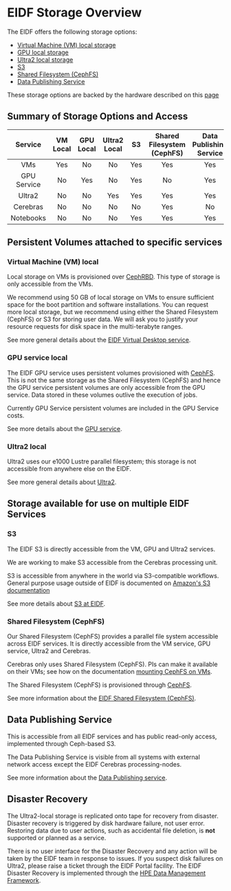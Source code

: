 # EIDF Storage Overview

The EIDF offers the following storage options:

- [Virtual Machine (VM) local storage](#virtual-machine-vm-local)
- [GPU local storage](#gpu-service-local)
- [Ultra2 local storage](#ultra2-local)
- [S3](#s3)
- [Shared Filesystem (CephFS)](#shared-filesystem-cephfs)
- [Data Publishing Service](#data-publishing-service)

These storage options are backed by the hardware described on this [page](https://edinburgh-international-data-facility.ed.ac.uk/about/hardware)

## Summary of Storage Options and Access

|         Service         | VM Local | GPU Local | Ultra2 Local | S3  | Shared Filesystem (CephFS) | Data Publishing Service |
| :---------------------: | :------: | :-------: | :----------: | :-: | :-------------------: | :---------------------: |
|           VMs           |   Yes    |    No     |      No      | Yes |          Yes          |           Yes           |
|       GPU Service       |    No    |    Yes    |      No      | Yes |          No           |           Yes           |
|         Ultra2          |    No    |    No     |     Yes      | Yes |          Yes          |           Yes           |
|        Cerebras         |    No    |    No     |      No      | No  |          Yes          |           No            |
|        Notebooks        |    No    |    No     |      No      | Yes |          Yes          |           Yes            |

## Persistent Volumes attached to specific services

### Virtual Machine (VM) local

Local storage on VMs is provisioned over [CephRBD](https://docs.ceph.com/en/reef/rbd/).
 This type of storage is only accessible from the VMs.

We recommend using 50 GB of local storage on VMs to ensure sufficient space for the boot partition and software installations. You can request more local storage, but we recommend using either the Shared Filesystem (CephFS) or S3 for storing user data. We will ask you to justify your resource requests for disk space in the multi-terabyte ranges.

See more general details about the [EIDF Virtual Desktop service](../services/virtualmachines/index.md).

### GPU service local

The EIDF GPU service uses persistent volumes provisioned with [CephFS](https://docs.ceph.com/en/reef/cephfs/). This is not the same storage as the Shared Filesystem (CephFS) and hence the GPU service persistent volumes are only accessible from the GPU service. Data stored in these volumes outlive the execution of jobs.

Currently GPU Service persistent volumes are included in the GPU Service costs.

See more details about the [GPU service](../services/gpuservice/index.md).

### Ultra2 local

Ultra2 uses our e1000 Lustre parallel filesystem; this storage is not accessible from anywhere else on the EIDF.

See more general details about [Ultra2](../services/ultra2/access.md).

## Storage available for use on multiple EIDF Services

### S3

The EIDF S3 is directly accessible from the VM, GPU and Ultra2 services.

We are working to make S3 accessible from the Cerebras processing unit.

S3 is accessible from anywhere in the world via S3-compatible workflows. General purpose usage outside of EIDF is documented on [Amazon's S3 documentation](https://docs.aws.amazon.com/AmazonS3/latest/userguide/Welcome.html)

See more details about [S3 at EIDF](../services/s3/index.md).

### Shared Filesystem (CephFS)

Our Shared Filesystem (CephFS) provides a parallel file system accessible across EIDF services. It is directly accessible from the VM service, GPU service, Ultra2 and Cerebras.

Cerebras only uses Shared Filesystem (CephFS). PIs can make it available on their VMs; see how on the documentation [mounting CephFS on VMs](../services/virtualmachines/sharedfs.md).

The Shared Filesystem (CephFS) is provisioned through [CephFS](https://docs.ceph.com/en/reef/cephfs/).

See more information about the [EIDF Shared Filesystem (CephFS)](../services/virtualmachines/sharedfs.md).

## ⁠Data Publishing Service

This is accessible from all EIDF services and has public read-only access, implemented through Ceph-based S3.

The Data Publishing Service is visible from all systems with external network access except the EIDF Cerebras processing-nodes.

See more information about the [Data Publishing service](../services/datapublishing/service.md).

## Disaster Recovery

The Ultra2-local storage is replicated onto tape for recovery from disaster. Disaster recovery is triggered by disk hardware failure, not user error. Restoring data due to user actions, such as accidental file deletion, is **not** supported or planned as a service.

There is no user interface for the Disaster Recovery and any action will be taken by the EIDF team in response to issues. If you suspect disk failures on Ultra2, please raise a ticket through the EIDF Portal facility.
The EIDF Disaster Recovery is implemented through the [HPE Data Management Framework](https://www.hpe.com/us/en/collaterals/collateral.a00022795enw.html).
